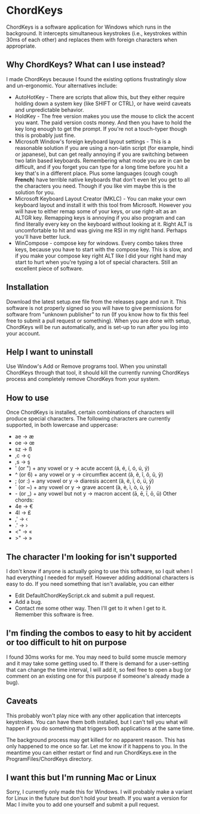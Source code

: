 # ChordKeys
ChordKeys is a software application for Windows which runs in the background. It intercepts simultaneous keystrokes (i.e., keystrokes within 30ms of each other) and replaces them with foreign characters when appropriate.

## Why ChordKeys? What can I use instead?
I made ChordKeys because I found the existing options frustratingly slow and un-ergonomic. Your alternatives include:
* AutoHotKey - There are scripts that allow this, but they either require holding down a system key (like SHIFT or CTRL), or have weird caveats and unpredictable behavior.
* HoldKey - The free version makes you use the mouse to click the accent you want. The paid version costs money. And then you have to hold the key long enough to get the prompt. If you're not a touch-typer though this is probably just fine.
* Microsoft Window's foreign keyboard layout settings - This is a reasonable solution if you are using a non-latin script (for example, hindi or japanese), but can get really annoying if you are switching between two latin based keyboards. Remembering what mode you are in can be difficult, and if you forget you can type for a long time before you hit a key that's in a different place. Plus some languages (cough cough **French**) have terrible native keyboards that don't even let you get to all the characters you need. Though if you like vim maybe this is the solution for you.
* Microsoft Keyboard Layout Creator (MKLC) - You can make your own keyboard layout and install it with this tool from Microsoft. However you will have to either remap some of your keys, or use right-alt as an ALTGR key. Remapping keys is annoying if you also program and can find literally every key on the keyboard without looking at it. Right ALT is uncomfortable to hit and was giving me RSI in my right hand. Perhaps you'll have better luck.
* WinCompose - compose key for windows. Every combo takes three keys, because you have to start with the compose key. This is slow, and if you make your compose key right ALT like I did your right hand may start to hurt when you're typing a lot of special characters. Still an excellent piece of software.

## Installation
Download the latest setup.exe file from the releases page and run it. This software is not properly signed so you will have to give permissions for software from "unknown publisher" to run (If you know how to fix this feel free to submit a pull request or something). When you are done with setup, ChordKeys will be run automatically, and is set-up to run after you log into your account.

## Help I want to uninstall
Use Window's Add or Remove programs tool. When you uninstall ChordKeys through that tool, it should kill the currently running ChordKeys process and completely remove ChordKeys from your system.

## How to use
Once ChordKeys is installed, certain combinations of characters will produce special characters. The following characters are currently supported, in both lowercase and uppercase:  
* ae -> æ
* oe -> œ
* sz -> ß
* ,c -> ç
* ,s -> ş
* ' (or ") + any vowel or y -> acute accent (á, é, í, ó, ú, ý)
* ^ (or 6) + any vowel or y -> circumflex accent (â, ê, î, ô, û, ŷ)
* ; (or :) + any vowel or y -> diaresis accent (ä, ë, ï, ö, ü, ÿ)
* ` (or ~) + any vowel or y -> grave accent (à, è, ì, ò, ù, ỳ)
* \- (or _) + any vowel but not y -> macron accent (ā, ē, ī, ō, ū)
Other chords:
* 4e -> €
* 4l -> ₤
* ,' -> ‹
* .' -> ›
* <" -> «
* \>" -> »

## The character I'm looking for isn't supported
I don't know if anyone is actually going to use this software, so I quit when I had everything I needed for myself. However adding additional characters is easy to do. If you need something that isn't available, you can either
* Edit DefaultChordKeyScript.ck and submit a pull request.
* Add a bug.
* Contact me some other way.
Then I'll get to it when I get to it. Remember this software is free.

## I'm finding the combos to easy to hit by accident or too difficult to hit on purpose
I found 30ms works for me. You may need to build some muscle memory and it may take some getting used to. If there is demand for a user-setting that can change the time interval, I will add it, so feel free to open a bug (or comment on an existing one for this purpose if someone's already made a bug).

## Caveats
This probably won't play nice with any other application that intercepts keystrokes. You can have them both installed, but I can't tell you what will happen if you do something that triggers both applications at the same time.  

The background process may get killed for no apparent reason. This has only happened to me once so far. Let me know if it happens to you. In the meantime you can either restart or find and run ChordKeys.exe in the ProgramFiles/ChordKeys directory.

## I want this but I'm running Mac or Linux
Sorry, I currently only made this for Windows. I will probably make a variant for Linux in the future but don't hold your breath. If you want a version for Mac I invite you to add one yourself and submit a pull request.
